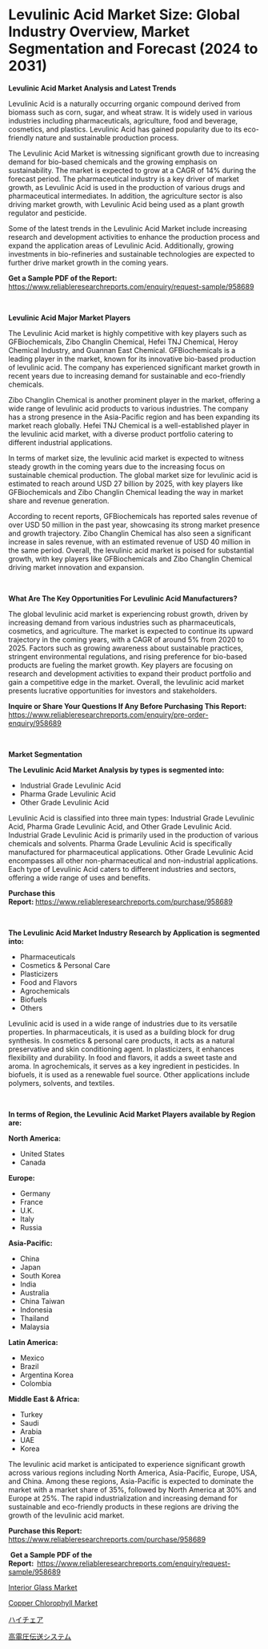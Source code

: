 <p><h1>Levulinic Acid Market Size: Global Industry Overview, Market Segmentation and Forecast (2024 to 2031)</h1></p><p><strong>Levulinic Acid Market Analysis and Latest Trends</strong></p>
<p><p>Levulinic Acid is a naturally occurring organic compound derived from biomass such as corn, sugar, and wheat straw. It is widely used in various industries including pharmaceuticals, agriculture, food and beverage, cosmetics, and plastics. Levulinic Acid has gained popularity due to its eco-friendly nature and sustainable production process.</p><p>The Levulinic Acid Market is witnessing significant growth due to increasing demand for bio-based chemicals and the growing emphasis on sustainability. The market is expected to grow at a CAGR of 14% during the forecast period. The pharmaceutical industry is a key driver of market growth, as Levulinic Acid is used in the production of various drugs and pharmaceutical intermediates. In addition, the agriculture sector is also driving market growth, with Levulinic Acid being used as a plant growth regulator and pesticide.</p><p>Some of the latest trends in the Levulinic Acid Market include increasing research and development activities to enhance the production process and expand the application areas of Levulinic Acid. Additionally, growing investments in bio-refineries and sustainable technologies are expected to further drive market growth in the coming years.</p></p>
<p><strong>Get a Sample PDF of the Report:&nbsp;</strong> <a href="https://www.reliableresearchreports.com/enquiry/request-sample/958689">https://www.reliableresearchreports.com/enquiry/request-sample/958689</a></p>
<p>&nbsp;</p>
<p><strong>Levulinic Acid Major Market Players</strong></p>
<p><p>The Levulinic Acid market is highly competitive with key players such as GFBiochemicals, Zibo Changlin Chemical, Hefei TNJ Chemical, Heroy Chemical Industry, and Guannan East Chemical. GFBiochemicals is a leading player in the market, known for its innovative bio-based production of levulinic acid. The company has experienced significant market growth in recent years due to increasing demand for sustainable and eco-friendly chemicals.</p><p>Zibo Changlin Chemical is another prominent player in the market, offering a wide range of levulinic acid products to various industries. The company has a strong presence in the Asia-Pacific region and has been expanding its market reach globally. Hefei TNJ Chemical is a well-established player in the levulinic acid market, with a diverse product portfolio catering to different industrial applications.</p><p>In terms of market size, the levulinic acid market is expected to witness steady growth in the coming years due to the increasing focus on sustainable chemical production. The global market size for levulinic acid is estimated to reach around USD 27 billion by 2025, with key players like GFBiochemicals and Zibo Changlin Chemical leading the way in market share and revenue generation.</p><p>According to recent reports, GFBiochemicals has reported sales revenue of over USD 50 million in the past year, showcasing its strong market presence and growth trajectory. Zibo Changlin Chemical has also seen a significant increase in sales revenue, with an estimated revenue of USD 40 million in the same period. Overall, the levulinic acid market is poised for substantial growth, with key players like GFBiochemicals and Zibo Changlin Chemical driving market innovation and expansion.</p></p>
<p>&nbsp;</p>
<p><strong>What Are The Key Opportunities For Levulinic Acid Manufacturers?</strong></p>
<p><p>The global levulinic acid market is experiencing robust growth, driven by increasing demand from various industries such as pharmaceuticals, cosmetics, and agriculture. The market is expected to continue its upward trajectory in the coming years, with a CAGR of around 5% from 2020 to 2025. Factors such as growing awareness about sustainable practices, stringent environmental regulations, and rising preference for bio-based products are fueling the market growth. Key players are focusing on research and development activities to expand their product portfolio and gain a competitive edge in the market. Overall, the levulinic acid market presents lucrative opportunities for investors and stakeholders.</p></p>
<p><strong>Inquire or Share Your Questions If Any Before Purchasing This Report:</strong> <a href="https://www.reliableresearchreports.com/enquiry/pre-order-enquiry/958689">https://www.reliableresearchreports.com/enquiry/pre-order-enquiry/958689</a></p>
<p>&nbsp;</p>
<p><strong>Market Segmentation</strong></p>
<p><strong>The Levulinic Acid Market Analysis by types is segmented into:</strong></p>
<p><ul><li>Industrial Grade Levulinic Acid</li><li>Pharma Grade Levulinic Acid</li><li>Other Grade Levulinic Acid</li></ul></p>
<p><p>Levulinic Acid is classified into three main types: Industrial Grade Levulinic Acid, Pharma Grade Levulinic Acid, and Other Grade Levulinic Acid. Industrial Grade Levulinic Acid is primarily used in the production of various chemicals and solvents. Pharma Grade Levulinic Acid is specifically manufactured for pharmaceutical applications. Other Grade Levulinic Acid encompasses all other non-pharmaceutical and non-industrial applications. Each type of Levulinic Acid caters to different industries and sectors, offering a wide range of uses and benefits.</p></p>
<p><strong>Purchase this Report:&nbsp;</strong><a href="https://www.reliableresearchreports.com/purchase/958689">https://www.reliableresearchreports.com/purchase/958689</a></p>
<p>&nbsp;</p>
<p><strong>The Levulinic Acid Market Industry Research by Application is segmented into:</strong></p>
<p><ul><li>Pharmaceuticals</li><li>Cosmetics & Personal Care</li><li>Plasticizers</li><li>Food and Flavors</li><li>Agrochemicals</li><li>Biofuels</li><li>Others</li></ul></p>
<p><p>Levulinic acid is used in a wide range of industries due to its versatile properties. In pharmaceuticals, it is used as a building block for drug synthesis. In cosmetics & personal care products, it acts as a natural preservative and skin conditioning agent. In plasticizers, it enhances flexibility and durability. In food and flavors, it adds a sweet taste and aroma. In agrochemicals, it serves as a key ingredient in pesticides. In biofuels, it is used as a renewable fuel source. Other applications include polymers, solvents, and textiles.</p></p>
<p>&nbsp;</p>
<p><strong>In terms of Region, the Levulinic Acid Market Players available by Region are:</strong></p>
<p>
    <p> <strong> North America: </strong>
        <ul>
            <li>United States</li>
            <li>Canada</li>
        </ul>
        </p> 
    <p> <strong> Europe: </strong>
        <ul>
            <li>Germany</li>
            <li>France</li>
            <li>U.K.</li>
            <li>Italy</li>
            <li>Russia</li>
        </ul>
        </p> 
    <p> <strong> Asia-Pacific: </strong>
        <ul>
            <li>China</li>
            <li>Japan</li>
            <li>South Korea</li>
            <li>India</li>
            <li>Australia</li>
            <li>China Taiwan</li>
            <li>Indonesia</li>
            <li>Thailand</li>
            <li>Malaysia</li>
        </ul>
        </p> 
    <p> <strong> Latin America: </strong>
        <ul>
            <li>Mexico</li>
            <li>Brazil</li>
            <li>Argentina Korea</li>
            <li>Colombia</li>
        </ul>
        </p> 
    <p> <strong> Middle East & Africa: </strong>
        <ul>
            <li>Turkey</li>
            <li>Saudi</li>
            <li>Arabia</li>
            <li>UAE</li>
            <li>Korea</li>
        </ul>
    </p>
    </p>
<p><p>The levulinic acid market is anticipated to experience significant growth across various regions including North America, Asia-Pacific, Europe, USA, and China. Among these regions, Asia-Pacific is expected to dominate the market with a market share of 35%, followed by North America at 30% and Europe at 25%. The rapid industrialization and increasing demand for sustainable and eco-friendly products in these regions are driving the growth of the levulinic acid market.</p></p>
<p><strong>Purchase this Report: </strong><a href="https://www.reliableresearchreports.com/purchase/958689">https://www.reliableresearchreports.com/purchase/958689</a></p>
<p>&nbsp;<strong>Get a Sample PDF of the Report:&nbsp;&nbsp;</strong><a href="https://www.reliableresearchreports.com/enquiry/request-sample/958689">https://www.reliableresearchreports.com/enquiry/request-sample/958689</a></p>
<p><strong></strong></p>
<p><p><a href="https://github.com/marloy8/Market-Research-Report-List-3/blob/main/interior-glass-market.md">Interior Glass Market</a></p><p><a href="https://github.com/WillieWoodard/Market-Research-Report-List-3/blob/main/copper-chlorophyll-market.md">Copper Chlorophyll Market</a></p><p><a href="https://medium.com/@colbu56546/%E9%AB%98%E3%81%84%E6%A4%85%E5%AD%90%E3%81%AE%E5%B8%82%E5%A0%B4%E5%88%86%E6%9E%90%E3%81%A82024%E5%B9%B4%E3%81%8B%E3%82%892031%E5%B9%B4%E3%81%BE%E3%81%A7%E3%81%AE%E6%9C%9F%E9%96%93%E3%81%AB%E4%BA%88%E6%B8%AC%E3%81%95%E3%82%8C%E3%82%8B%E3%82%B5%E3%82%A4%E3%82%BA-a63c41457d0d">ハイチェア</a></p><p><a href="https://medium.com/@colbu56546/%E9%AB%98%E9%9B%BB%E5%9C%A7%E9%80%81%E9%9B%BB%E3%82%B7%E3%82%B9%E3%83%86%E3%83%A0%E5%B8%82%E5%A0%B4-2031%E5%B9%B4%E3%81%BE%E3%81%A7%E3%81%AE%E6%88%90%E5%8A%9F%E3%81%97%E3%81%9F%E3%83%93%E3%82%B8%E3%83%8D%E3%82%B9%E6%88%A6%E7%95%A5%E4%BA%88%E6%B8%AC%E3%81%AE%E9%8D%B5-ce40d282db86">高電圧伝送システム</a></p></p>